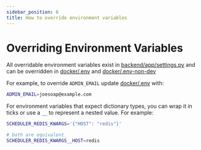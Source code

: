 ```yaml
---
sidebar_position: 6
title: How to override environment variables
---
```


# Overriding Environment Variables

All overridable environment variables exist in [backend/app/settings.py](https://github.com/Swiple/swiple/blob/main/backend/app/settings.py) 
and can be overridden in [docker/.env](https://github.com/Swiple/swiple/blob/main/docker/.env) and [docker/.env-non-dev](https://github.com/Swiple/swiple/blob/main/docker/.env-non-dev)

For example, to override `ADMIN_EMAIL` update [docker/.env](https://github.com/Swiple/swiple/blob/main/docker/.env) with:
```bash
ADMIN_EMAIL=joesoap@example.com
```

For environment variables that expect dictionary types, you can wrap it in ticks or use a `__` to represent a nested value. For example:
```bash
SCHEDULER_REDIS_KWARGS='{"HOST": "redis"}'

# both are equivalent
SCHEDULER_REDIS_KWARGS__HOST=redis
```
